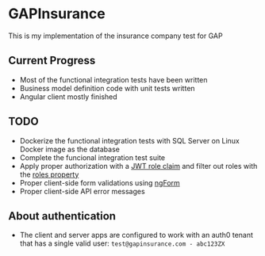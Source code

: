 # GAPInsurance

This is my implementation of the insurance company test for GAP

## Current Progress
- Most of the functional integration tests have been written
- Business model definition code with unit tests written
- Angular client mostly finished

## TODO
- Dockerize the functional integration tests with SQL Server on Linux Docker image as the database
- Complete the funcional integration test suite
- Apply proper authorization with a [JWT role claim][2] and filter out roles with the [roles property][1]
- Proper client-side form validations using [ngForm][3]
- Proper client-side API error messages

## About authentication
- The client and server apps are configured to work with an auth0 tenant that has a single valid user:
`test@gapinsurance.com - abc123ZX`

[1]: https://docs.microsoft.com/en-us/dotnet/api/microsoft.aspnetcore.authorization.authorizeattribute.roles?view=aspnetcore-2.1#Microsoft_AspNetCore_Authorization_AuthorizeAttribute_Roles
[2]: https://auth0.com/rules/roles-creation
[3]: https://angular.io/api/forms/NgForm
